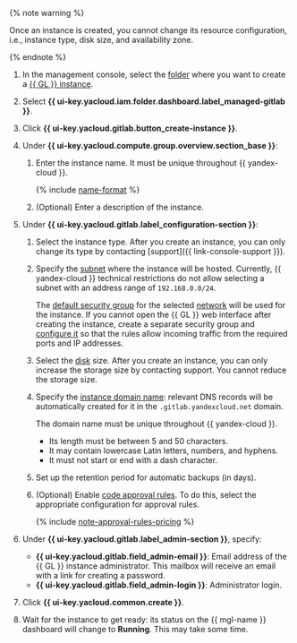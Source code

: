 {% note warning %}

Once an instance is created, you cannot change its resource configuration, i.e., instance type, disk size, and availability zone.

{% endnote %}

1. In the management console, select the [folder](../../resource-manager/concepts/resources-hierarchy.md#folder) where you want to create a [{{ GL }} instance](../../managed-gitlab/concepts/index.md#instance).
1. Select **{{ ui-key.yacloud.iam.folder.dashboard.label_managed-gitlab }}**.
1. Click **{{ ui-key.yacloud.gitlab.button_create-instance }}**.
1. Under **{{ ui-key.yacloud.compute.group.overview.section_base }}**:

   1. Enter the instance name. It must be unique throughout {{ yandex-cloud }}.

      {% include [name-format](../name-format.md) %}

   1. (Optional) Enter a description of the instance.

1. Under **{{ ui-key.yacloud.gitlab.label_configuration-section }}**:

   1. Select the instance type. After you create an instance, you can only change its type by contacting [support]({{ link-console-support }}).
   1. Specify the [subnet](../../vpc/concepts/network.md#subnet) where the instance will be hosted. Currently, {{ yandex-cloud }} technical restrictions do not allow selecting a subnet with an address range of `192.168.0.0/24`.

      The [default security group](../../vpc/concepts/security-groups.md#default-security-group) for the selected [network](../../vpc/concepts/network.md#network) will be used for the instance. If you cannot open the {{ GL }} web interface after creating the instance, create a separate security group and [configure it](../../managed-gitlab/operations/configure-security-group.md) so that the rules allow incoming traffic from the required ports and IP addresses.

   1. Select the [disk](../../compute/concepts/disk.md) size. After you create an instance, you can only increase the storage size by contacting support. You cannot reduce the storage size.
   1. Specify the [instance domain name](../../compute/concepts/network.md#hostname): relevant DNS records will be automatically created for it in the `.gitlab.yandexcloud.net` domain.

      The domain name must be unique throughout {{ yandex-cloud }}.

      * Its length must be between 5 and 50 characters.
      * It may contain lowercase Latin letters, numbers, and hyphens.
      * It must not start or end with a dash character.

   1. Set up the retention period for automatic backups (in days).
   1. (Optional) Enable [code approval rules](../../managed-gitlab/concepts/approval-rules.md). To do this, select the appropriate configuration for approval rules.

      {% include [note-approval-rules-pricing](note-approval-rules-pricing.md) %}

1. Under **{{ ui-key.yacloud.gitlab.label_admin-section }}**, specify:
   * **{{ ui-key.yacloud.gitlab.field_admin-email }}**: Email address of the {{ GL }} instance administrator. This mailbox will receive an email with a link for creating a password.
   * **{{ ui-key.yacloud.gitlab.field_admin-login }}**: Administrator login.
1. Click **{{ ui-key.yacloud.common.create }}**.
1. Wait for the instance to get ready: its status on the {{ mgl-name }} dashboard will change to **Running**. This may take some time.
